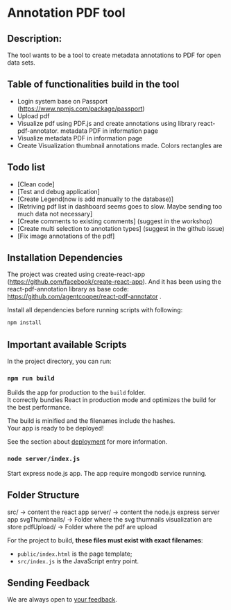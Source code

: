 
# Annotation PDF tool

## Description:

The tool wants to be a tool to create metadata annotations to PDF for open data sets.

## Table of functionalities build in the tool

- Login system base on Passport (https://www.npmjs.com/package/passport)
- Upload pdf
- Visualize pdf using PDF.js and create annotations using library react-pdf-annotator.
 metadata PDF in information page
- Visualize metadata PDF in information page
- Create Visualization thumbnail annotations made. Colors rectangles are 

## Todo list

- [Clean code]
- [Test and debug application]
- [Create Legend(now is add manually to the database)]
- [Retriving pdf list in dashboard seems goes to slow. Maybe sending too much data not necessary]
- [Create comments to existing comments] (suggest in the workshop)
- [Create multi selection to annotation types] (suggest in the github issue)
- [Fix image annotations of the pdf]

## Installation Dependencies

The project was created using create-react-app (https://github.com/facebook/create-react-app). And it has been using the react-pdf-annotation library as base code: https://github.com/agentcooper/react-pdf-annotator .

Install all dependencies before running scripts with following:

```sh
npm install 
```

## Important available Scripts

In the project directory, you can run:

### `npm run build`

Builds the app for production to the `build` folder.<br>
It correctly bundles React in production mode and optimizes the build for the best performance.

The build is minified and the filenames include the hashes.<br>
Your app is ready to be deployed!

See the section about [deployment](#deployment) for more information.

### `node server/index.js`

Start express node.js app. The app require mongodb service running.

## Folder Structure

src/ -> content the react app
server/ -> content the node.js express server app
svgThumbnails/ -> Folder where the svg thumnails visualization are store
pdfUpload/ -> Folder where the pdf are upload

For the project to build, **these files must exist with exact filenames**:

* `public/index.html` is the page template;
* `src/index.js` is the JavaScript entry point.

## Sending Feedback

We are always open to [your feedback](https://github.com/var-mar/pdf-annotation-tool/issues).